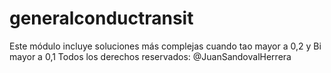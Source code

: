 # generalconductransit
Este módulo incluye soluciones más complejas cuando tao mayor a 0,2 y Bi mayor a 0,1
Todos los derechos reservados: @JuanSandovalHerrera
